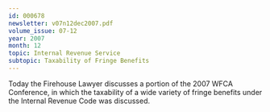 ```yaml
---
id: 000678
newsletter: v07n12dec2007.pdf
volume_issue: 07-12
year: 2007
month: 12
topic: Internal Revenue Service
subtopic: Taxability of Fringe Benefits
---
```


Today the Firehouse Lawyer discusses a portion of the 2007 WFCA Conference, in which the taxability of a wide variety of fringe benefits under the Internal Revenue Code was discussed.